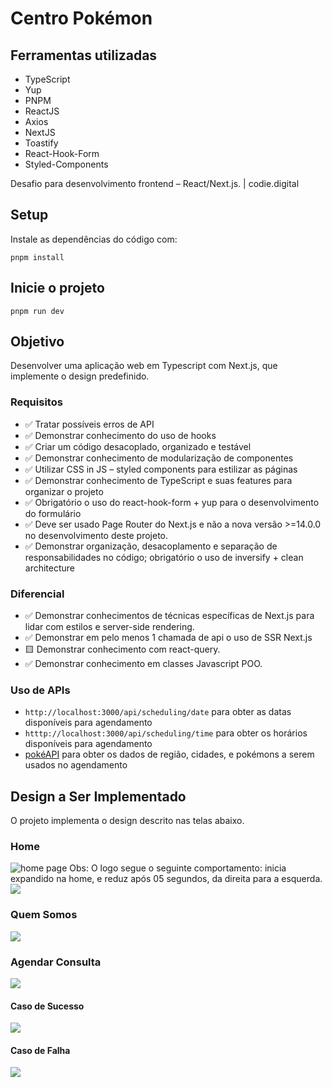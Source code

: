 # Centro Pokémon

## Ferramentas utilizadas

- TypeScript
- Yup
- PNPM
- ReactJS
- Axios
- NextJS
- Toastify
- React-Hook-Form
- Styled-Components

Desafio para desenvolvimento frontend – React/Next.js. | codie.digital

## Setup

Instale as dependências do código com:

```shell
pnpm install

```

## Inicie o projeto

```shell
pnpm run dev

```

## Objetivo

Desenvolver uma aplicação web em Typescript com Next.js, que implemente o design predefinido.

### Requisitos

- ✅ Tratar possíveis erros de API
- ✅ Demonstrar conhecimento do uso de hooks
- ✅ Criar um código desacoplado, organizado e testável
- ✅ Demonstrar conhecimento de modularização de componentes
- ✅ Utilizar CSS in JS – styled components para estilizar as páginas
- ✅ Demonstrar conhecimento de TypeScript e suas features para organizar o projeto
- ✅ Obrigatório o uso do react-hook-form + yup para o desenvolvimento do formulário
- ✅ Deve ser usado Page Router do Next.js e não a nova versão >=14.0.0 no desenvolvimento deste projeto.
- ✅ Demonstrar organização, desacoplamento e separação de responsabilidades no código; obrigatório o uso de inversify + clean architecture

### Diferencial

- ✅ Demonstrar conhecimentos de técnicas específicas de Next.js para lidar com estilos e server-side rendering.
- ✅ Demonstrar em pelo menos 1 chamada de api o uso de SSR Next.js
- 🟨 Demonstrar conhecimento com react-query.
- ✅ Demonstrar conhecimento em classes Javascript POO.

### Uso de APIs

- `http://localhost:3000/api/scheduling/date` para obter as datas disponíveis para agendamento
- `htttp://localhost:3000/api/scheduling/time` para obter os horários disponíveis para agendamento
- [pokéAPI](https://pokeapi.co/) para obter os dados de região, cidades, e pokémons a serem usados no agendamento

## Design a Ser Implementado

O projeto implementa o design descrito nas telas abaixo.

### Home

![home page](public/test-sample/Home.png)
Obs: O logo segue o seguinte comportamento: inicia expandido na home, e reduz após 05 segundos, da direita para a esquerda.
![](public/test-sample/logo-behavior.png)

### Quem Somos

![](public/test-sample/Quem%20Somos.png)

### Agendar Consulta

![](public/test-sample/Agendar%20Consulta.png)

#### Caso de Sucesso

![](public/test-sample/Agendar%20Consulta%20Sucesso.png)

#### Caso de Falha

![](public/test-sample/Agendar%20Consulta%20Falha.png)
